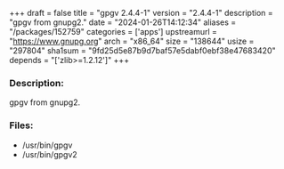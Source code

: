 +++
draft = false
title = "gpgv 2.4.4-1"
version = "2.4.4-1"
description = "gpgv from gnupg2."
date = "2024-01-26T14:12:34"
aliases = "/packages/152759"
categories = ['apps']
upstreamurl = "https://www.gnupg.org"
arch = "x86_64"
size = "138644"
usize = "297804"
sha1sum = "9fd25d5e87b9d7baf57e5dabf0ebf38e47683420"
depends = "['zlib>=1.2.12']"
+++
### Description: 
gpgv from gnupg2.

### Files: 
* /usr/bin/gpgv
* /usr/bin/gpgv2
